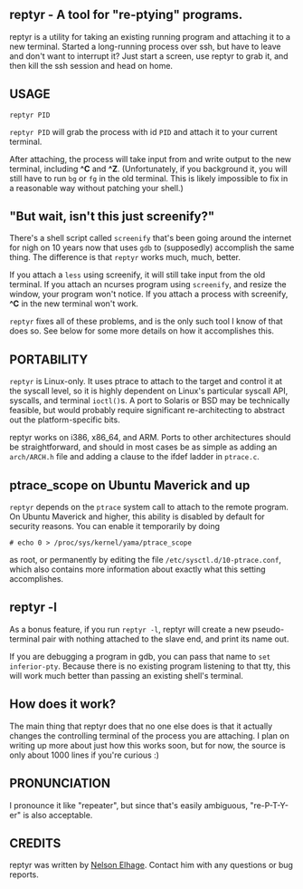 ## reptyr - A tool for "re-ptying" programs.

reptyr is a utility for taking an existing running program and attaching it to
a new terminal. Started a long-running process over ssh, but have to leave and
don't want to interrupt it? Just start a screen, use reptyr to grab it, and
then kill the ssh session and head on home.

## USAGE


    reptyr PID


`reptyr PID` will grab the process with id `PID` and attach it to your current
terminal.

After attaching, the process will take input from and write output to the new
terminal, including **^C** and **^Z**. (Unfortunately, if you background it,
you will still have to run `bg` or `fg` in the old terminal. This is likely
impossible to fix in a reasonable way without patching your shell.)

## "But wait, isn't this just screenify?"

There's a shell script called `screenify` that's been going around the
internet for nigh on 10 years now that uses `gdb` to (supposedly) accomplish
the same thing. The difference is that `reptyr` works much, much, better.

If you attach a `less` using screenify, it will still take input from the old
terminal. If you attach an ncurses program using `screenify`, and resize the
window, your program won't notice. If you attach a process with screenify,
**^C** in the new terminal won't work.

`reptyr` fixes all of these problems, and is the only such tool I know of that
does so. See below for some more details on how it accomplishes this.

## PORTABILITY

`reptyr` is Linux-only. It uses ptrace to attach to the target and control it
at the syscall level, so it is highly dependent on Linux's particular syscall
API, syscalls, and terminal `ioctl()`s. A port to Solaris or BSD may be
technically feasible, but would probably require significant re-architecting
to abstract out the platform-specific bits.

reptyr works on i386, x86_64, and ARM. Ports to other architectures should be
straightforward, and should in most cases be as simple as adding an
`arch/ARCH.h` file and adding a clause to the ifdef ladder in `ptrace.c`.

## ptrace_scope on Ubuntu Maverick and up

`reptyr` depends on the `ptrace` system call to attach to the remote program.
On Ubuntu Maverick and higher, this ability is disabled by default for
security reasons. You can enable it temporarily by doing


    # echo 0 > /proc/sys/kernel/yama/ptrace_scope


as root, or permanently by editing the file `/etc/sysctl.d/10-ptrace.conf`,
which also contains more information about exactly what this setting
accomplishes.

## reptyr -l

As a bonus feature, if you run `reptyr -l`, reptyr will create a new pseudo-
terminal pair with nothing attached to the slave end, and print its name out.

If you are debugging a program in gdb, you can pass that name to `set
inferior-pty`. Because there is no existing program listening to that tty,
this will work much better than passing an existing shell's terminal.

## How does it work?

The main thing that reptyr does that no one else does is that it actually
changes the controlling terminal of the process you are attaching. I plan on
writing up more about just how this works soon, but for now, the source is
only about 1000 lines if you're curious :)

## PRONUNCIATION

I pronounce it like "repeater", but since that's easily ambiguous,
"re-P-T-Y-er" is also acceptable.

## CREDITS

reptyr was written by [Nelson Elhage][1]. Contact him with any questions or
bug reports.

   [1]: mailto:nelhage@nelhage.com

